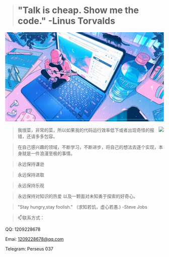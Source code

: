 <div align="center">
  <a href="https://github.com/Perseus037">
  </a>
</div>

># "Talk is cheap. Show me the code." -Linus Torvalds

[![](https://github.com/Perseus037/data/blob/master/computer.jpg)](https://github.com/Perseus037)

<a href="https://github.com/Perseus037">
  <img align="right" src="https://github-readme-stats.vercel.app/api?username=Perseus037&show_icons=true&icon_color=ffca28&title_color=ffa000" />
</a>

>我很菜，非常的菜，所以如果我的代码运行效率低下或者出现奇怪的报错，还请多多包容。

>在自己感兴趣的领域，不断学习，不断进步，将自己的想法去逐个实现，本身就是一件浪漫至极的事情。

>永远保持谦逊

>永远保持进取

>永远保持乐观

>永远保持对知识的热爱 以及一颗面对未知勇于探索的好奇心。

>"Stay hungry,stay foolish." （求知若饥，虚心若愚.) -Steve Jobs

>📫联系方式：

QQ: 1209228678      

Emai: 1209228678@qq.com  
    
Telegram: Perseus 037

</a>
